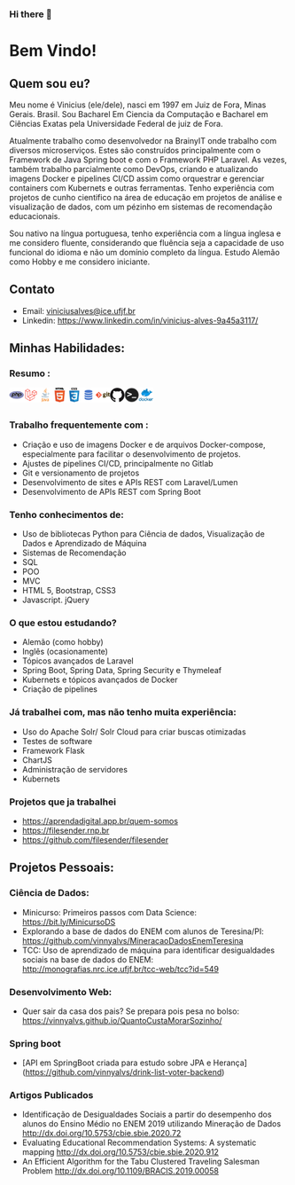 ### Hi there 👋
# Bem Vindo! 

## Quem sou eu? 

Meu nome é Vinicius (ele/dele), nasci em 1997 em Juiz de Fora, Minas Gerais. Brasil. Sou Bacharel Em Ciencia da Computação e Bacharel em Ciências Exatas pela Universidade Federal de juiz de Fora.

Atualmente trabalho como desenvolvedor na BrainyIT onde trabalho com diversos microserviços. Estes são construídos principalmente com o Framework de Java Spring boot e com o Framework PHP Laravel. As vezes, também trabalho parcialmente como DevOps, criando e atualizando imagens Docker e pipelines CI/CD assim como orquestrar e gerenciar containers com Kubernets e outras ferramentas.  Tenho experiência com projetos de cunho cientifico na área de educação em projetos de análise e visualização de dados, com um pézinho em sistemas de recomendação educacionais.

Sou nativo na língua portuguesa, tenho experiência com a língua inglesa e me considero fluente, considerando que fluência seja a capacidade de uso funcional do idioma e não um domínio completo da língua. Estudo Alemão como Hobby e me considero iniciante.

## Contato

  * Email: viniciusalves@ice.ufjf.br
  * Linkedin: https://www.linkedin.com/in/vinicius-alves-9a45a3117/


## Minhas Habilidades:

### Resumo :

<img align="left" alt="php" width="26px" src="https://raw.githubusercontent.com/github/explore/80688e429a7d4ef2fca1e82350fe8e3517d3494d/topics/php/php.png" />
<img align="left" alt="laravel" width="26px" src="https://raw.githubusercontent.com/github/explore/80688e429a7d4ef2fca1e82350fe8e3517d3494d/topics/laravel/laravel.png" />
<img align="left" alt="java" width="26px" src="https://raw.githubusercontent.com/github/explore/80688e429a7d4ef2fca1e82350fe8e3517d3494d/topics/java/java.png" />
<img align="left" alt="HTML5" width="26px" src="https://raw.githubusercontent.com/github/explore/80688e429a7d4ef2fca1e82350fe8e3517d3494d/topics/html/html.png" />
<img align="left" alt="CSS3" width="26px" src="https://raw.githubusercontent.com/github/explore/80688e429a7d4ef2fca1e82350fe8e3517d3494d/topics/css/css.png" />
<img align="left" alt="SQL" width="26px" src="https://raw.githubusercontent.com/github/explore/80688e429a7d4ef2fca1e82350fe8e3517d3494d/topics/sql/sql.png" />
<img align="left" alt="Git" width="26px" src="https://raw.githubusercontent.com/github/explore/80688e429a7d4ef2fca1e82350fe8e3517d3494d/topics/git/git.png" />
<img align="left" alt="GitHub" width="26px" src="https://raw.githubusercontent.com/github/explore/78df643247d429f6cc873026c0622819ad797942/topics/github/github.png" />
<img align="left" alt="Terminal" width="26px" src="https://raw.githubusercontent.com/github/explore/80688e429a7d4ef2fca1e82350fe8e3517d3494d/topics/terminal/terminal.png" />
<img align="left" alt="Docker" width="26px" src="https://raw.githubusercontent.com/github/explore/80688e429a7d4ef2fca1e82350fe8e3517d3494d/topics/docker/docker.png" />

<br />
<br />

### Trabalho frequentemente com :
 * Criação e uso de imagens Docker e de arquivos Docker-compose, especialmente para facilitar o desenvolvimento de projetos.
 * Ajustes de pipelines CI/CD, principalmente no Gitlab
 * Git e versionamento de projetos
 * Desenvolvimento de sites e APIs REST com Laravel/Lumen
 * Desenvolvimento de APIs REST com Spring Boot
    
### Tenho conhecimentos de:
 * Uso de bibliotecas Python para Ciência de dados, Visualização de Dados e Aprendizado de Máquina
 * Sistemas de Recomendação
 * SQL 
 * POO
 * MVC
 * HTML 5, Bootstrap, CSS3
 * Javascript. jQuery

### O que estou estudando?
 * Alemão (como hobby)
 * Inglês (ocasionamente)
 * Tópicos avançados de Laravel
 * Spring Boot, Spring Data, Spring Security e Thymeleaf 
 * Kubernets e tópicos avançados de Docker
 * Criação de pipelines
        
### Já trabalhei com, mas não tenho muita experiência:
 * Uso do Apache Solr/ Solr Cloud para criar buscas otimizadas
 * Testes de software
 * Framework Flask
 * ChartJS
 * Administração de servidores
 * Kubernets

### Projetos que ja trabalhei 
 * https://aprendadigital.app.br/quem-somos
 * https://filesender.rnp.br
 * https://github.com/filesender/filesender

## Projetos Pessoais:

### Ciência de Dados: 
   * Minicurso: Primeiros passos com Data Science: https://bit.ly/MinicursoDS
   * Explorando a base de dados do ENEM com alunos de Teresina/PI: https://github.com/vinnyalvs/MineracaoDadosEnemTeresina
   * TCC: Uso de aprendizado de máquina para identificar desigualdades sociais na base de dados do ENEM: http://monografias.nrc.ice.ufjf.br/tcc-web/tcc?id=549
     
 ### Desenvolvimento Web: 
  * Quer sair da casa dos pais? Se prepara pois pesa no bolso: https://vinnyalvs.github.io/QuantoCustaMorarSozinho/
 
 ### Spring boot
  * [API em SpringBoot criada para estudo sobre JPA e Herança] (https://github.com/vinnyalvs/drink-list-voter-backend)
     
### Artigos Publicados     
   * Identificação de Desigualdades Sociais a partir do desempenho dos alunos do Ensino Médio no ENEM 2019 utilizando Mineração de Dados http://dx.doi.org/10.5753/cbie.sbie.2020.72 
   * Evaluating Educational Recommendation Systems: A systematic mapping http://dx.doi.org/10.5753/cbie.sbie.2020.912
   * An Efficient Algorithm for the Tabu Clustered Traveling Salesman Problem http://dx.doi.org/10.1109/BRACIS.2019.00058



<!--
**vinnyalvs/vinnyalvs** is a ✨ _special_ ✨ repository because its `README.md` (this file) appears on your GitHub profile.

Here are some ideas to get you started:

- 🔭 I’m currently working on ...
- 🌱 I’m currently learning ...
- 👯 I’m looking to collaborate on ...
- 🤔 I’m looking for help with ...
- 💬 Ask me about ...
- 📫 How to reach me: ...
- 😄 Pronouns: ...
- ⚡ Fun fact: ...
-->
